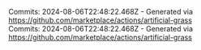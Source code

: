 Commits: 2024-08-06T22:48:22.468Z - Generated via https://github.com/marketplace/actions/artificial-grass
<br>
Commits: 2024-08-06T22:48:22.468Z - Generated via https://github.com/marketplace/actions/artificial-grass
<br>
